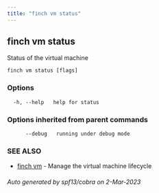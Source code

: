 ```yaml
---
title: "finch vm status"
---
```

## finch vm status

Status of the virtual machine

```
finch vm status [flags]
```

### Options

```
  -h, --help   help for status
```

### Options inherited from parent commands

```
      --debug   running under debug mode
```

### SEE ALSO

* [finch vm](../finch_vm/)	 - Manage the virtual machine lifecycle

###### Auto generated by spf13/cobra on 2-Mar-2023
